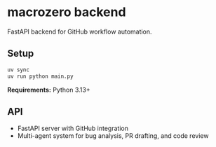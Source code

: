 # macrozero backend

FastAPI backend for GitHub workflow automation.

## Setup

```bash
uv sync
uv run python main.py
```

**Requirements:** Python 3.13+

## API

- FastAPI server with GitHub integration
- Multi-agent system for bug analysis, PR drafting, and code review
